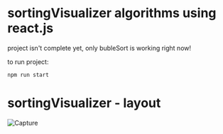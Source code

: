 
# sortingVisualizer algorithms using react.js

project isn't complete yet, only bubleSort is working right now!

to run project:

  `npm run start`


# sortingVisualizer - layout


![Capture](https://user-images.githubusercontent.com/107857762/209583172-e0b13f90-64d3-4d7b-9b6e-24de79a652ca.PNG)
